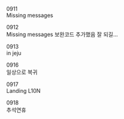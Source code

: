 0911  
Missing messages

0912  
Missing messages 보완코드 추가했음 잘 되길...

0913  
in jeju

0916  
일상으로 복귀

0917  
Landing L10N

0918  
추석연휴
